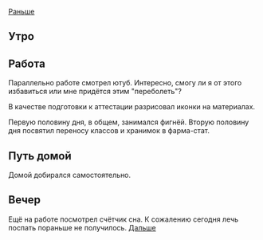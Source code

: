 [Раньше](2021.04.14.md)  
## Утро
## Работа
Параллельно работе смотрел ютуб. Интересно, смогу ли я от этого избавиться или мне придётся этим "переболеть"?

В качестве подготовки к аттестации разрисовал иконки на материалах.

Первую половину дня, в общем, занимался фигнёй. Вторую половину дня посвятил переносу классов и хранимок в фарма-стат.
## Путь домой
Домой добирался самостоятельно.
## Вечер
Ещё на работе посмотрел счётчик сна. К сожалению сегодня лечь поспать пораньше не получилось.
[Дальше](2021.04.16.md)
